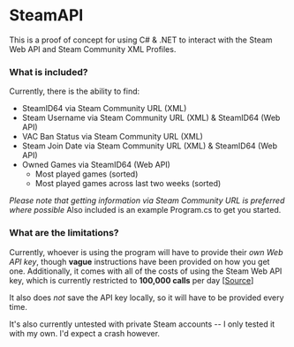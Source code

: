 # SteamAPI

This is a proof of concept for using C# & .NET to interact with the Steam Web API and Steam Community XML Profiles.

### What is included?

Currently, there is the ability to find:
- SteamID64 via Steam Community URL (XML)
- Steam Username via Steam Community URL (XML) & SteamID64 (Web API)
- VAC Ban Status via Steam Community URL (XML)
- Steam Join Date via Steam Community URL (XML) & SteamID64 (Web API)
- Owned Games via SteamID64 (Web API)
	- Most played games (sorted)
	- Most played games across last two weeks (sorted)

*Please note that getting information via Steam Community URL is preferred where possible*
Also included is an example Program.cs to get you started.

### What are the limitations?

Currently, whoever is using the program will have to provide their *own Web API key*, though **vague** instructions have been provided on how you get one.
Additionally, it comes with all of the costs of using the Steam Web API key, which is currently restricted to **100,000 calls** per day [[Source](https://steamcommunity.com/dev/apiterms)]

It also does *not* save the API key locally, so it will have to be provided every time.

It's also currently untested with private Steam accounts -- I only tested it with my own. I'd expect a crash however.
